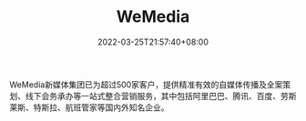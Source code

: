 ﻿---
weight: 
title: "WeMedia"
description: "WeMedia新媒体集团已为超过500家客户，提供精准有效的自媒体传播及全案策划、线下会务承办等一站式整合营销服务，其中包括阿里巴巴、腾讯、百度、劳斯莱斯、特斯拉、航班管家等国..."
date: 2022-03-25T21:57:40+08:00
lastmod: 2022-03-25T16:45:40+08:00
draft: false
authors: ["Metabd"]
featuredImage: "wemedia.jpg"
link: ""
tags: ["投资机构","WeMedia"]
categories: ["navigation"]
navigation: ["投资机构"]
lightgallery: true
toc: true
pinned: false
recommend: false
recommend1: false
---
WeMedia新媒体集团已为超过500家客户，提供精准有效的自媒体传播及全案策划、线下会务承办等一站式整合营销服务，其中包括阿里巴巴、腾讯、百度、劳斯莱斯、特斯拉、航班管家等国内外知名企业。
